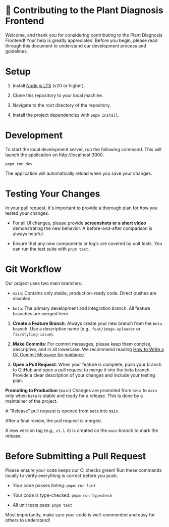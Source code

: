 # 🌱 Contributing to the Plant Diagnosis Frontend

Welcome, and thank you for considering contributing to the Plant Diagnosis Frontend! Your help is greatly appreciated. Before you begin, please read through this document to understand our development process and guidelines.

# Setup

1. Install [Node.js LTS](https://nodejs.org/en/download/) (v20 or higher).

2. Clone this repository to your local machine.

3. Navigate to the root directory of the repository.

4. Install the project dependencies with `pnpm install`.

<!-- ## Environment Variables

Create a `.env.local` file in the root of the repository by copying the example file:

```
cp .env.example .env.local
``` -->

<!-- You will need to set the NEXT_PUBLIC_API_BASE_URL variable in this file to point to the backend server's address (e.g., http://127.0.0.1:5000). -->

# Development

To start the local development server, run the following command. This will launch the application on http://localhost:3000.

```
pnpm run dev
```

The application will automatically reload when you save your changes.

# Testing Your Changes

In your pull request, it's important to provide a thorough plan for how you tested your changes.

- For all UI changes, please provide **screenshots or a short video** demonstrating the new behavior. A before-and-after comparison is always helpful.

- Ensure that any new components or logic are covered by unit tests. You can run the test suite with `pnpm test`.

# Git Workflow

Our project uses two main branches:

- `main`: Contains only stable, production-ready code. Direct pushes are disabled.

- `beta`: The primary development and integration branch. All feature branches are merged here.

1. **Create a Feature Branch**: Always create your new branch from the `beta` branch. Use a descriptive name (e.g., `feat/image-uploader` or `fix/styling-issue`).

2. **Make Commits**: For commit messages, please keep them concise, descriptive, and in all lowercase. We recommend reading [How to Write a Git Commit Message for guidance](https://chris.beams.io/posts/git-commit/).

3. **Open a Pull Request**: When your feature is complete, push your branch to GitHub and open a pull request to merge it into the beta branch. Provide a clear description of your changes and include your testing plan.

**Promoting to Production** (`main`)
Changes are promoted from `beta` to `main` only when `beta` is stable and ready for a release. This is done by a maintainer of the project.

A "Release" pull request is opened from `beta` into `main`.

After a final review, the pull request is merged.

A new version tag (e.g., `v1.1.0`) is created on the `main` branch to mark the release.

# Before Submitting a Pull Request

Please ensure your code keeps our CI checks green! Run these commands locally to verify everything is correct before you push.

- Your code passes linting: `pnpm run lint`

- Your code is type-checked: `pnpm run typecheck`

- All unit tests pass: `pnpm test`

Most importantly, make sure your code is well-commented and easy for others to understand!
